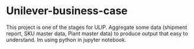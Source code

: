 # Unilever-business-case
This project is one of the stages for ULIP. Aggregate some data (shipment report, SKU master data, Plant master data) to produce output that easy to understand.
Im using python in jupyter notebook.
